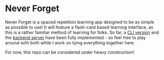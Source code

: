 # Never Forget

Never Forget is a spaced repetition learning app designed to be as simple as possible to use! It will feature a flash-card based learning interface, as this is a rather familiar method of learning for folks. So far, a [CLI version](https://github.com/tmns/never-forget-cli) and the [backend server](https://github.com/tmns/never-forget-server) have been fully implemented - so feel free to play around with both while I work on tying everything together here.

For now, this repo can be considered under heavy construction!